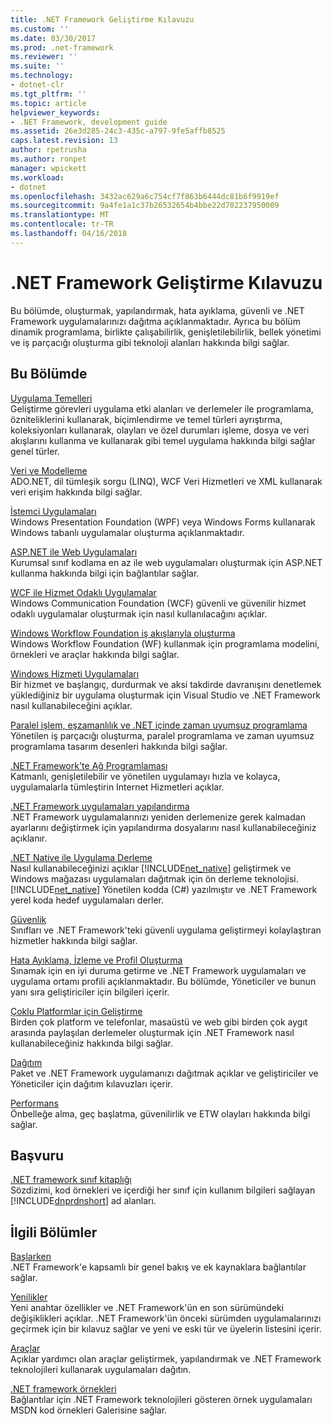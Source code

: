 ```yaml
---
title: .NET Framework Geliştirme Kılavuzu
ms.custom: ''
ms.date: 03/30/2017
ms.prod: .net-framework
ms.reviewer: ''
ms.suite: ''
ms.technology:
- dotnet-clr
ms.tgt_pltfrm: ''
ms.topic: article
helpviewer_keywords:
- .NET Framework, development guide
ms.assetid: 26e3d285-24c3-435c-a797-9fe5affb8525
caps.latest.revision: 13
author: rpetrusha
ms.author: ronpet
manager: wpickett
ms.workload:
- dotnet
ms.openlocfilehash: 3432ac629a6c754cf7f863b6444dc81b6f9919ef
ms.sourcegitcommit: 9a4fe1a1c37b26532654b4bbe22d702237950009
ms.translationtype: MT
ms.contentlocale: tr-TR
ms.lasthandoff: 04/16/2018
---
```

# <a name="net-framework-development-guide"></a>.NET Framework Geliştirme Kılavuzu
Bu bölümde, oluşturmak, yapılandırmak, hata ayıklama, güvenli ve .NET Framework uygulamalarınızı dağıtma açıklanmaktadır. Ayrıca bu bölüm dinamik programlama, birlikte çalışabilirlik, genişletilebilirlik, bellek yönetimi ve iş parçacığı oluşturma gibi teknoloji alanları hakkında bilgi sağlar.  
  
## <a name="in-this-section"></a>Bu Bölümde  
 [Uygulama Temelleri](../../docs/standard/application-essentials.md)  
 Geliştirme görevleri uygulama etki alanları ve derlemeler ile programlama, özniteliklerini kullanarak, biçimlendirme ve temel türleri ayrıştırma, koleksiyonları kullanarak, olayları ve özel durumları işleme, dosya ve veri akışlarını kullanma ve kullanarak gibi temel uygulama hakkında bilgi sağlar genel türler.  
  
 [Veri ve Modelleme](../../docs/framework/data/index.md)  
 ADO.NET, dil tümleşik sorgu (LINQ), WCF Veri Hizmetleri ve XML kullanarak veri erişim hakkında bilgi sağlar.  
  
 [İstemci Uygulamaları](../../docs/framework/develop-client-apps.md)  
 Windows Presentation Foundation (WPF) veya Windows Forms kullanarak Windows tabanlı uygulamalar oluşturma açıklanmaktadır.  
  
 [ASP.NET ile Web Uygulamaları](../../docs/framework/develop-web-apps-with-aspnet.md)  
 Kurumsal sınıf kodlama en az ile web uygulamaları oluşturmak için ASP.NET kullanma hakkında bilgi için bağlantılar sağlar.  
  
 [WCF ile Hizmet Odaklı Uygulamalar](../../docs/framework/wcf/index.md)  
 Windows Communication Foundation (WCF) güvenli ve güvenilir hizmet odaklı uygulamalar oluşturmak için nasıl kullanılacağını açıklar.  
  
 [Windows Workflow Foundation iş akışlarıyla oluşturma](windows-workflow-foundation/index.md)     
 Windows Workflow Foundation (WF) kullanmak için programlama modelini, örnekleri ve araçlar hakkında bilgi sağlar.  

 [Windows Hizmeti Uygulamaları](../../docs/framework/windows-services/index.md)  
 Bir hizmet ve başlangıç, durdurmak ve aksi takdirde davranışını denetlemek yüklediğiniz bir uygulama oluşturmak için Visual Studio ve .NET Framework nasıl kullanabileceğini açıklar.  
  
 [Paralel işlem, eşzamanlılık ve .NET içinde zaman uyumsuz programlama](../../docs/standard/parallel-processing-and-concurrency.md)  
 Yönetilen iş parçacığı oluşturma, paralel programlama ve zaman uyumsuz programlama tasarım desenleri hakkında bilgi sağlar.  
  
 [.NET Framework'te Ağ Programlaması](../../docs/framework/network-programming/index.md)  
 Katmanlı, genişletilebilir ve yönetilen uygulamayı hızla ve kolayca, uygulamalarla tümleştirin Internet Hizmetleri açıklar.  
  
 [.NET Framework uygulamaları yapılandırma](configure-apps/index.md)    
 .NET Framework uygulamalarınızı yeniden derlemenize gerek kalmadan ayarlarını değiştirmek için yapılandırma dosyalarını nasıl kullanabileceğiniz açıklanır.  
  
 [.NET Native ile Uygulama Derleme](../../docs/framework/net-native/index.md)  
 Nasıl kullanabileceğinizi açıklar [!INCLUDE[net_native](../../includes/net-native-md.md)] geliştirmek ve Windows mağazası uygulamaları dağıtmak için ön derleme teknolojisi. [!INCLUDE[net_native](../../includes/net-native-md.md)] Yönetilen kodda (C#) yazılmıştır ve .NET Framework yerel koda hedef uygulamaları derler.  
  
 [Güvenlik](../../docs/standard/security/index.md)  
 Sınıfları ve .NET Framework'teki güvenli uygulama geliştirmeyi kolaylaştıran hizmetler hakkında bilgi sağlar.  
  
 [Hata Ayıklama, İzleme ve Profil Oluşturma](../../docs/framework/debug-trace-profile/index.md)  
 Sınamak için en iyi duruma getirme ve .NET Framework uygulamaları ve uygulama ortamı profili açıklanmaktadır. Bu bölümde, Yöneticiler ve bunun yanı sıra geliştiriciler için bilgileri içerir.  
  
 [Çoklu Platformlar için Geliştirme](../../docs/standard/cross-platform/index.md)  
 Birden çok platform ve telefonlar, masaüstü ve web gibi birden çok aygıt arasında paylaşılan derlemeler oluşturmak için .NET Framework nasıl kullanabileceğiniz hakkında bilgi sağlar.  
  
 [Dağıtım](../../docs/framework/deployment/index.md)  
 Paket ve .NET Framework uygulamanızı dağıtmak açıklar ve geliştiriciler ve Yöneticiler için dağıtım kılavuzları içerir.  
  
 [Performans](../../docs/framework/performance/index.md)  
 Önbelleğe alma, geç başlatma, güvenilirlik ve ETW olayları hakkında bilgi sağlar.  
  
 <!--zz [Advanced Reading for the .NET Framework](http://msdn.microsoft.com/library/faae8083-fecb-4514-b133-b0a5a32a7c3c)  
 Provides information about advanced development tasks and techniques in the .NET Framework, including extensibility, interoperability, and reflection. Also includes the reference topics for unmanaged APIs that can be used by managed apps, such as runtime hosts, compilers, disassemblers, debuggers, and profilers.  --> 
  
## <a name="reference"></a>Başvuru  
 [.NET framework sınıf kitaplığı](/dotnet/api/?view=netframework-4.7)  
 Sözdizimi, kod örnekleri ve içerdiği her sınıf için kullanım bilgileri sağlayan [!INCLUDE[dnprdnshort](../../includes/dnprdnshort-md.md)] ad alanları.  
  
## <a name="related-sections"></a>İlgili Bölümler  
 [Başlarken](../../docs/framework/get-started/index.md)  
 .NET Framework'e kapsamlı bir genel bakış ve ek kaynaklara bağlantılar sağlar.  
  
 [Yenilikler](../../docs/framework/whats-new/index.md)  
 Yeni anahtar özellikler ve .NET Framework'ün en son sürümündeki değişiklikleri açıklar. .NET Framework'ün önceki sürümden uygulamalarınızı geçirmek için bir kılavuz sağlar ve yeni ve eski tür ve üyelerin listesini içerir.  
  
 [Araçlar](../../docs/framework/tools/index.md)  
 Açıklar yardımcı olan araçlar geliştirmek, yapılandırmak ve .NET Framework teknolojileri kullanarak uygulamaları dağıtın.  
  
 [.NET framework örnekleri](http://msdn.microsoft.com/library/177055f8-4a1f-43e7-aee6-995c196079b1)  
 Bağlantılar için .NET Framework teknolojileri gösteren örnek uygulamaları MSDN kod örnekleri Galerisine sağlar.
